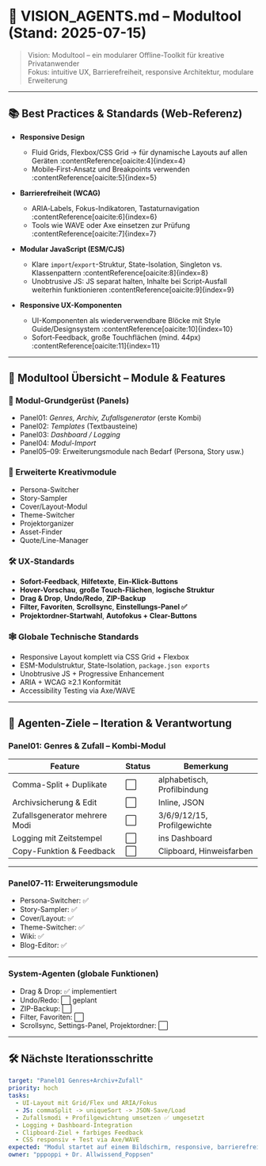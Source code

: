 # 🌟 VISION_AGENTS.md – Modultool (Stand: 2025-07-15)

> Vision: Modultool – ein modularer Offline-Toolkit für kreative Privatanwender  
> Fokus: intuitive UX, Barrierefreiheit, responsive Architektur, modulare Erweiterung

---

## 📚 Best Practices & Standards (Web-Referenz)

- **Responsive Design**  
  - Fluid Grids, Flexbox/CSS Grid → für dynamische Layouts auf allen Geräten :contentReference[oaicite:4]{index=4}  
  - Mobile‑First-Ansatz und Breakpoints verwenden :contentReference[oaicite:5]{index=5}

- **Barrierefreiheit (WCAG)**  
  - ARIA‑Labels, Fokus-Indikatoren, Tastaturnavigation :contentReference[oaicite:6]{index=6}  
  - Tools wie WAVE oder Axe einsetzen zur Prüfung :contentReference[oaicite:7]{index=7}

- **Modular JavaScript (ESM/CJS)**  
  - Klare `import`/`export`-Struktur, State-Isolation, Singleton vs. Klassenpattern :contentReference[oaicite:8]{index=8}  
  - Unobtrusive JS: JS separat halten, Inhalte bei Script-Ausfall weiterhin funktionieren :contentReference[oaicite:9]{index=9}

- **Responsive UX-Komponenten**  
  - UI-Komponenten als wiederverwendbare Blöcke mit Style Guide/Designsystem :contentReference[oaicite:10]{index=10}  
  - Sofort-Feedback, große Touchflächen (mind. 44px) :contentReference[oaicite:11]{index=11}

---

## 🧩 Modultool Übersicht – Module & Features

### 🔹 Modul-Grundgerüst (Panels)
- Panel01: *Genres, Archiv, Zufallsgenerator* (erste Kombi)
- Panel02: *Templates* (Textbausteine)
- Panel03: *Dashboard / Logging*
- Panel04: *Modul-Import*
- Panel05–09: Erweiterungsmodule nach Bedarf (Persona, Story usw.)

### 🌟 Erweiterte Kreativmodule
- Persona-Switcher  
- Story-Sampler  
- Cover/Layout-Modul
- Theme-Switcher
- Projektorganizer
- Asset-Finder  
- Quote/Line-Manager  

### 🛠 UX‑Standards
- **Sofort-Feedback**, **Hilfetexte**, **Ein-Klick‑Buttons**
- **Hover-Vorschau**, **große Touch-Flächen**, **logische Struktur**
- **Drag & Drop**, **Undo/Redo**, **ZIP-Backup**
- **Filter, Favoriten**, **Scrollsync**, **Einstellungs-Panel ✅**
- **Projektordner-Startwahl**, **Autofokus + Clear-Buttons**

### 🕸 Globale Technische Standards
- Responsive Layout komplett via CSS Grid + Flexbox
- ESM-Modulstruktur, State-Isolation, `package.json exports`
- Unobtrusive JS + Progressive Enhancement
- ARIA + WCAG ≥2.1 Konformität
- Accessibility Testing via Axe/WAVE

---

## 🎯 Agenten-Ziele – Iteration & Verantwortung

### Panel01: Genres & Zufall – Kombi-Modul
| Feature                     | Status | Bemerkung |
|----------------------------|--------|-----------|
| Comma-Split + Duplikate     | ⬜     | alphabetisch, Profilbindung |
| Archivsicherung & Edit      | ⬜     | Inline, JSON |
| Zufallsgenerator mehrere Modi | ⬜   | 3/6/9/12/15, Profilgewichte |
| Logging mit Zeitstempel     | ⬜     | ins Dashboard |
| Copy-Funktion & Feedback    | ⬜     | Clipboard, Hinweisfarben |

---

### Panel07‑11: Erweiterungsmodule
- Persona-Switcher: ✅
- Story-Sampler: ✅
- Cover/Layout: ✅
- Theme-Switcher: ✅
- Wiki: ✅
- Blog-Editor: ✅

---

### System-Agenten (globale Funktionen)
- Drag & Drop: ✅ implementiert  
- Undo/Redo: ⬜ geplant  
- ZIP-Backup: ⬜  
- Filter, Favoriten: ⬜  
- Scrollsync, Settings-Panel, Projektordner: ⬜

---

## 🛠 Nächste Iterationsschritte

```yaml
target: "Panel01 Genres+Archiv+Zufall"
priority: hoch
tasks:
  - UI-Layout mit Grid/Flex und ARIA/Fokus
  - JS: commaSplit -> uniqueSort -> JSON-Save/Load
  - Zufallsmodi + Profilgewichtung umsetzen ✅ umgesetzt
  - Logging + Dashboard-Integration
  - Clipboard-Ziel + farbiges Feedback
  - CSS responsiv + Test via Axe/WAVE
expected: "Modul startet auf einem Bildschirm, responsive, barrierefrei, modular erweiterbar"
owner: "pppoppi + Dr. Allwissend_Poppsen"
